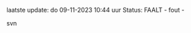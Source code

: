laatste update: 
do 09-11-2023 10:44   uur 
Status: FAALT - fout - 
<div class="service R">svn</div>
